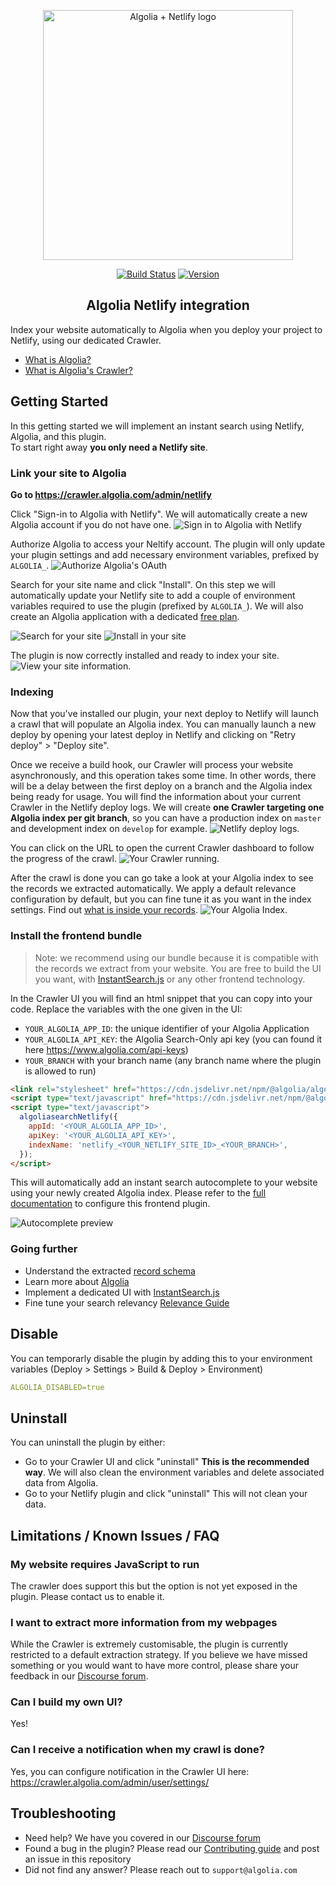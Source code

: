 <p align="center">
  <a href="https://crawler.algolia.com/admin/netlify" target="_blank" rel="noopener noreferrer">
    <img width="400" src="/logo.png" alt="Algolia + Netlify logo">
  </a>
</p>
<p align="center">
  <a href="https://circleci.com/gh/algolia/algoliasearch-netlify/tree/master"><img src="https://img.shields.io/circleci/build/gh/algolia/algoliasearch-netlify/master" alt="Build Status"></a>
  <a href="https://www.npmjs.com/package/@algolia/netlify-plugin-crawler"><img src="https://img.shields.io/npm/v/@algolia/netlify-plugin-crawler" alt="Version"></a>
</p>

<h2 align="center">Algolia Netlify integration</h2>

Index your website automatically to Algolia when you deploy your project to Netlify, using our dedicated Crawler.

- [What is Algolia?](https://www.algolia.com/doc/guides/getting-started/what-is-algolia/)
- [What is Algolia's Crawler?](https://www.algolia.com/doc/tools/crawler/getting-started/overview/)

## Getting Started

In this getting started we will implement an instant search using Netlify, Algolia, and this plugin.  
To start right away **you only need a Netlify site**.

### Link your site to Algolia

**Go to <https://crawler.algolia.com/admin/netlify>**

Click "Sign-in to Algolia with Netlify".
We will automatically create a new Algolia account if you do not have one.
<img src="/docs/screenshots/signin.png?raw=true" alt="Sign in to Algolia with Netlify">

Authorize Algolia to access your Neltify account.
The plugin will only update your plugin settings and add necessary environment variables, prefixed by `ALGOLIA_`.
<img src="/docs/screenshots/authorize.png?raw=true" alt="Authorize Algolia's OAuth">

Search for your site name and click "Install".
On this step we will automatically update your Netlify site to add a couple of environment variables required to use the plugin (prefixed by `ALGOLIA_`).
We will also create an Algolia application with a dedicated [free plan](https://www.algolia.com/pricing/).

<img src="/docs/screenshots/search-site.png?raw=true" alt="Search for your site">
<img src="/docs/screenshots/accept-install.png?raw=true" alt="Install in your site">

The plugin is now correctly installed and ready to index your site.
<img src="/docs/screenshots/installed.png?raw=true" alt="View your site information.">

### Indexing

Now that you've installed our plugin, your next deploy to Netlify will launch a crawl that will populate an Algolia index.
You can manually launch a new deploy by opening your latest deploy in Netlify and clicking on "Retry deploy" > "Deploy site".

Once we receive a build hook, our Crawler will process your website asynchronously, and this operation takes some time.
In other words, there will be a delay between the first deploy on a branch and the Algolia index being ready for usage.
You will find the information about your current Crawler in the Netlify deploy logs.
We will create **one Crawler targeting one Algolia index per git branch**, so you can have a production index on `master` and development index on `develop` for example.
<img src="/docs/screenshots/deploy-logs.png?raw=true" alt="Netlify deploy logs.">

You can click on the URL to open the current Crawler dashboard to follow the progress of the crawl.
<img src="/docs/screenshots/crawler-overview.png?raw=true" alt="Your Crawler running.">

After the crawl is done you can go take a look at your Algolia index to see the records we extracted automatically.
We apply a default relevance configuration by default, but you can fine tune it as you want in the index settings.
Find out [what is inside your records](/docs/schema.md).
<img src="/docs/screenshots/algolia-index.png?raw=true" alt="Your Algolia Index.">

### Install the frontend bundle

> Note: we recommend using our bundle because it is compatible with the records we extract from your website.
> You are free to build the UI you want, with [InstantSearch.js](https://www.algolia.com/doc/guides/building-search-ui/what-is-instantsearch/js/) or any other frontend technology.

In the Crawler UI you will find an html snippet that you can copy into your code.
Replace the variables with the one given in the UI:

- `YOUR_ALGOLIA_APP_ID`: the unique identifier of your Algolia Application
- `YOUR_ALGOLIA_API_KEY`: the Algolia Search-Only api key (you can found it here <https://www.algolia.com/api-keys>)
- `YOUR_BRANCH` with your branch name (any branch name where the plugin is allowed to run)

```html
<link rel="stylesheet" href="https://cdn.jsdelivr.net/npm/@algolia/algoliasearch-netlify-frontend@0/dist/algoliasearchNetlify.css" />
<script type="text/javascript" href="https://cdn.jsdelivr.net/npm/@algolia/algoliasearch-netlify-frontend@0/dist/algoliasearchNetlify.js"></script>
<script type="text/javascript">
  algoliasearchNetlify({
    appId: '<YOUR_ALGOLIA_APP_ID>',
    apiKey: '<YOUR_ALGOLIA_API_KEY>',
    indexName: 'netlify_<YOUR_NETLIFY_SITE_ID>_<YOUR_BRANCH>',
  });
</script>
```

This will automatically add an instant search autocomplete to your website using your newly created Algolia index.
Please refer to the [full documentation](https://github.com/algolia/algoliasearch-netlify/tree/master/frontend) to configure this frontend plugin.

<img src="/docs/screenshots/frontend.png?raw=true" alt="Autocomplete preview">

### Going further

- Understand the extracted [record schema](/docs/schema.md)
- Learn more about [Algolia](https://www.algolia.com/doc/)
- Implement a dedicated UI with [InstantSearch.js](https://www.algolia.com/doc/guides/building-search-ui/what-is-instantsearch/js/)
- Fine tune your search relevancy [Relevance Guide](https://www.algolia.com/doc/guides/managing-results/relevance-overview/)

## Disable

You can temporarly disable the plugin by adding this to your environment variables (Deploy > Settings > Build & Deploy > Environment)

```yaml
ALGOLIA_DISABLED=true
```

## Uninstall

You can uninstall the plugin by either:

- Go to your Crawler UI and click "uninstall"
  **This is the recommended way**.
  We will also clean the environment variables and delete associated data from Algolia.
- Go to your Netlify plugin and click "uninstall"
  This will not clean your data.

## Limitations / Known Issues / FAQ

### My website requires JavaScript to run

The crawler does support this but the option is not yet exposed in the plugin.
Please contact us to enable it.

### I want to extract more information from my webpages

While the Crawler is extremely customisable, the plugin is currently restricted to a default extraction strategy.
If you believe we have missed something or you would want to have more control, please share your feedback in our [Discourse forum](https://discourse.algolia.com/c/netlify/28).

### Can I build my own UI?

Yes!

### Can I receive a notification when my crawl is done?

Yes, you can configure notification in the Crawler UI here: <https://crawler.algolia.com/admin/user/settings/>

## Troubleshooting

- Need help? We have you covered in our [Discourse forum](https://discourse.algolia.com/c/netlify/28)
- Found a bug in the plugin? Please read our [Contributing guide](/CONTRIBUTING.md) and post an issue in this repository
- Did not find any answer? Please reach out to `support@algolia.com`
